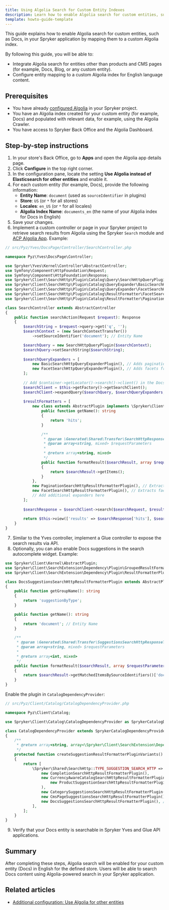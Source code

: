 ```yaml
---
title: Using Algolia Search for Custom Entity Indexes
description: Learn how to enable Algolia search for custom entities, such as Docs, in your Spryker-based project.
template: howto-guide-template
---
```


This guide explains how to enable Algolia search for custom entities, such as Docs, in your Spryker application by mapping them to a custom Algolia index.

By following this guide, you will be able to:
- Integrate Algolia search for entities other than products and CMS pages (for example, Docs, Blog, or any custom entity).
- Configure entity mapping to a custom Algolia index for English language content.

## Prerequisites

- You have already [configured Algolia](/docs/pbc/all/search/latest/base-shop/third-party-integrations/algolia/configure-algolia.html) in your Spryker project.
- You have an Algolia index created for your custom entity (for example, Docs) and populated with relevant data, for example, using the Algolia Crawler.
- You have access to Spryker Back Office and the Algolia Dashboard.

## Step-by-step instructions

1. In your store's Back Office, go to **Apps** and open the Algolia app details page.
2. Click **Configure** in the top right corner.
3. In the configuration pane, locate the setting **Use Algolia instead of Elasticsearch for other entities** and enable it.
4. For each custom entity (for example, Docs), provide the following information:
    - **Entity Name**: `document` (used as `sourceIdentifier` in plugins)
    - **Store**: `US` (or `*` for all stores)
    - **Locales**: `en_US` (or `*` for all locales)
    - **Algolia Index Name**: `documents_en` (the name of your Algolia index for Docs in English)
5. Save your changes.
6. Implement a custom controller or page in your Spryker project to retrieve search results from Algolia using the Spryker `Search` module and [ACP Algolia App](/docs/pbc/all/search/latest/base-shop/third-party-integrations/algolia/algolia). Example:

```php
// src/Pyz/Yves/DocsPage/Controller/SearchController.php

namespace Pyz\Yves\DocsPage\Controller;

use Spryker\Yves\Kernel\Controller\AbstractController;
use Symfony\Component\HttpFoundation\Request;
use Symfony\Component\HttpFoundation\Response;
use Spryker\Client\SearchHttp\Plugin\Catalog\Query\SearchHttpQueryPlugin;
use Spryker\Client\SearchHttp\Plugin\Catalog\QueryExpander\BasicSearchHttpQueryExpanderPlugin;
use Spryker\Client\SearchHttp\Plugin\Catalog\QueryExpander\FacetSearchHttpQueryExpanderPlugin;
use Spryker\Client\SearchHttp\Plugin\Catalog\ResultFormatter\FacetSearchHttpResultFormatterPlugin;
use Spryker\Client\SearchHttp\Plugin\Catalog\ResultFormatter\PaginationSearchHttpResultFormatterPlugin;

class SearchController extends AbstractController
{
    public function searchAction(Request $request): Response
    {
        $searchString = $request->query->get('q', '');
        $searchContext = (new SearchContextTransfer())
            ->setSourceIdentifier('document'); // Entity Name

        $searchQuery = new SearchHttpQueryPlugin($searchContext);
        $searchQuery->setSearchString($searchString);
        
        $searchQueryExpanders = [
            new BasicSearchHttpQueryExpanderPlugin(), // Adds pagination and sorting from the URL query
            new FacetSearchHttpQueryExpanderPlugin(), // Adds facets from the URL query, excluding reserved parameters for sorting, pagination, and query. For example: color=red, size=42
        ];
        
        // Add $container->getLocator()->search()->client() in the DocsPageDependencyProvider module to use it.
        $searchClient = $this->getFactory()->getSearchClient();        
        $searchClient->expandQuery($searchQuery, $searchQueryExpanders, $request->query->all());
        
        $resultFormatters = [
            new class extends AbstractPlugin implements \Spryker\Client\SearchExtension\Dependency\Plugin\ResultFormatterPluginInterface {
                public function getName(): string
                {
                    return 'hits';
                }

                /**
                 * @param \Generated\Shared\Transfer\SearchHttpResponseTransfer $searchResult
                 * @param array<string, mixed> $requestParameters
                 *
                 * @return array<string, mixed>
                 */
                public function formatResult($searchResult, array $requestParameters = []): array
                {
                    return $searchResult->getItems();
                }
            },
            new PaginationSearchHttpResultFormatterPlugin(), // Extracts pagination data from the response, see PaginationSearchResultTransfer
            new FacetSearchHttpResultFormatterPlugin(), // Extracts facets list from the response
            // Add additional expanders here
        ];
        
        $searchResponse = $searchClient->search($searchRequest, $resultFormatters, $request->query->all());
        
        return $this->view(['results' => $searchResponse['hits'], $searchResponse['pagination'], $searchResults['facets']], [], 'docs/search/results.twig');
    }
}
```
7. Similar to the Yves controller, implement a Glue controller to expose the search results via API.
8. Optionally, you can also enable Docs suggestions in the search autocomplete widget. Example:

```php
use Spryker\Client\Kernel\AbstractPlugin;
use Spryker\Client\SearchExtension\Dependency\Plugin\GroupedResultFormatterPluginInterface;
use Spryker\Client\SearchExtension\Dependency\Plugin\ResultFormatterPluginInterface;

class DocsSuggestionsSearchHttpResultFormatterPlugin extends AbstractPlugin  implements ResultFormatterPluginInterface, GroupedResultFormatterPluginInterface
{
    public function getGroupName(): string
    {
        return 'suggestionByType';
    }

    public function getName(): string
    {
        return 'document'; // Entity Name
    }

    /**
     * @param \Generated\Shared\Transfer\SuggestionsSearchHttpResponseTransfer $searchResult
     * @param array<string, mixed> $requestParameters
     *
     * @return array<int, mixed>
     */
    public function formatResult($searchResult, array $requestParameters = [])
    {
        return $searchResult->getMatchedItemsBySourceIdentifiers()['document'] ?? [];
    }
}
```

Enable the plugin in `CatalogDependencyProvider`:

```php
// src/Pyz/Client/Catalog/CatalogDependencyProvider.php

namespace Pyz\Client\Catalog;

use Spryker\Client\Catalog\CatalogDependencyProvider as SprykerCatalogDependencyProvider;

class CatalogDependencyProvider extends SprykerCatalogDependencyProvider
{
    /**
     * @return array<string, array<\Spryker\Client\SearchExtension\Dependency\Plugin\ResultFormatterPluginInterface>>
     */
    protected function createSuggestionResultFormatterPluginVariants(): array
    {
        return [
            \Spryker\Shared\SearchHttp::TYPE_SUGGESTION_SEARCH_HTTP => [
                new CompletionSearchHttpResultFormatterPlugin(),
                new CurrencyAwareCatalogSearchHttpResultFormatterPlugin(
                    new ProductSuggestionSearchHttpResultFormatterPlugin(),
                ),
                new CategorySuggestionsSearchHttpResultFormatterPlugin(),
                new CmsPageSuggestionsSearchHttpResultFormatterPlugin(),
                new DocsSuggestionsSearchHttpResultFormatterPlugin(), // New plugin for Docs suggestions
            ],
        ];
    }
}
```

9. Verify that your Docs entity is searchable in Spryker Yves and Glue API applications.

## Summary

After completing these steps, Algolia search will be enabled for your custom entity (Docs) in English for the defined store.
Users will be able to search Docs content using Algolia-powered search in your Spryker application.

## Related articles

- [Additional configuration: Use Algolia for other entities](/docs/pbc/all/search/latest/base-shop/third-party-integrations/algolia/configure-algolia.html#additional-configuration-use-algolia-for-other-entities)

